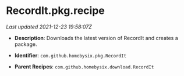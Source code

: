 # RecordIt.pkg.recipe

_Last updated 2021-12-23 19:58:07Z_

- **Description**: Downloads the latest version of RecordIt and creates a package.

- **Identifier**: `com.github.homebysix.pkg.RecordIt`

- **Parent Recipes**: `com.github.homebysix.download.RecordIt`